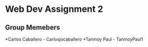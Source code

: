 # Web Dev Assignment 2
## Group Memebers
*Carlos Caballero - Carlosjocaballero
*Tanmoy Paul - TanmoyPaul1